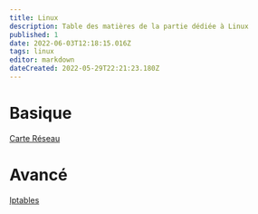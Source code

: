 ```yaml
---
title: Linux
description: Table des matières de la partie dédiée à Linux
published: 1
date: 2022-06-03T12:18:15.016Z
tags: linux
editor: markdown
dateCreated: 2022-05-29T22:21:23.180Z
---
```


# Basique
[Carte Réseau](/linux/carte-réseau)
# Avancé
[Iptables](/linux/iptables)